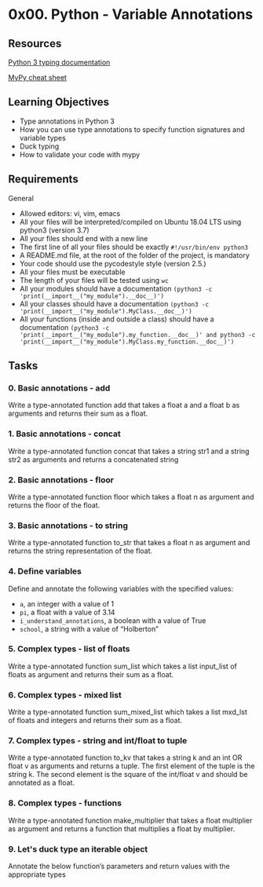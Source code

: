 # 0x00. Python - Variable Annotations

## Resources

[Python 3 typing documentation](https://docs.python.org/3/library/typing.html)

[MyPy cheat sheet](https://mypy.readthedocs.io/en/latest/cheat_sheet_py3.html)


## Learning Objectives

* Type annotations in Python 3
* How you can use type annotations to specify function signatures and variable types
* Duck typing
* How to validate your code with mypy

## Requirements
General
* Allowed editors: vi, vim, emacs
* All your files will be interpreted/compiled on Ubuntu 18.04 LTS using python3 (version 3.7)
* All your files should end with a new line
* The first line of all your files should be exactly `#!/usr/bin/env python3`
* A README.md file, at the root of the folder of the project, is mandatory
* Your code should use the pycodestyle style (version 2.5.)
* All your files must be executable
* The length of your files will be tested using `wc`
* All your modules should have a documentation `(python3 -c 'print(__import__("my_module").__doc__)')`
* All your classes should have a documentation `(python3 -c 'print(__import__("my_module").MyClass.__doc__)')`
* All your functions (inside and outside a class) should have a documentation `(python3 -c 'print(__import__("my_module").my_function.__doc__)' and python3 -c 'print(__import__("my_module").MyClass.my_function.__doc__)')`


## Tasks

### **0. Basic annotations - add**

Write a type-annotated function add that takes a float a and a float b as arguments and returns their sum as a float.

### **1. Basic annotations - concat**

Write a type-annotated function concat that takes a string str1 and a string str2 as arguments and returns a concatenated string


### **2. Basic annotations - floor**

Write a type-annotated function floor which takes a float n as argument and returns the floor of the float.

### **3. Basic annotations - to string**

Write a type-annotated function to_str that takes a float n as argument and returns the string representation of the float.

### **4. Define variables**

Define and annotate the following variables with the specified values:

* `a`, an integer with a value of 1
* `pi`, a float with a value of 3.14
* `i_understand_annotations`, a boolean with a value of True
* `school`, a string with a value of “Holberton”

### **5. Complex types - list of floats**

Write a type-annotated function sum_list which takes a list input_list of floats as argument and returns their sum as a float.

### **6. Complex types - mixed list**

Write a type-annotated function sum_mixed_list which takes a list mxd_lst of floats and integers and returns their sum as a float.

### **7. Complex types - string and int/float to tuple**

Write a type-annotated function to_kv that takes a string k and an int OR float v as arguments and returns a tuple. The first element of the tuple is the string k. The second element is the square of the int/float v and should be annotated as a float.

### **8. Complex types - functions**

Write a type-annotated function make_multiplier that takes a float multiplier as argument and returns a function that multiplies a float by multiplier.

### **9. Let's duck type an iterable object**

Annotate the below function’s parameters and return values with the appropriate types

